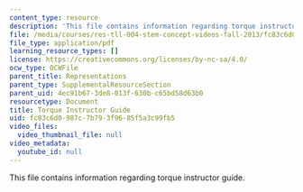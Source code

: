 ```yaml
---
content_type: resource
description: 'This file contains information regarding torque instructor guide. '
file: /media/courses/res-tll-004-stem-concept-videos-fall-2013/fc83c6d0987c7b793f9685f5a3c99fb5_MITRES_TLL-004F13_TorGuide.pdf
file_type: application/pdf
learning_resource_types: []
license: https://creativecommons.org/licenses/by-nc-sa/4.0/
ocw_type: OCWFile
parent_title: Representations
parent_type: SupplementalResourceSection
parent_uid: 4ec91b67-3de8-013f-630b-c65bd58d63b0
resourcetype: Document
title: Torque Instructor Guide
uid: fc83c6d0-987c-7b79-3f96-85f5a3c99fb5
video_files:
  video_thumbnail_file: null
video_metadata:
  youtube_id: null
---
```

This file contains information regarding torque instructor guide. 